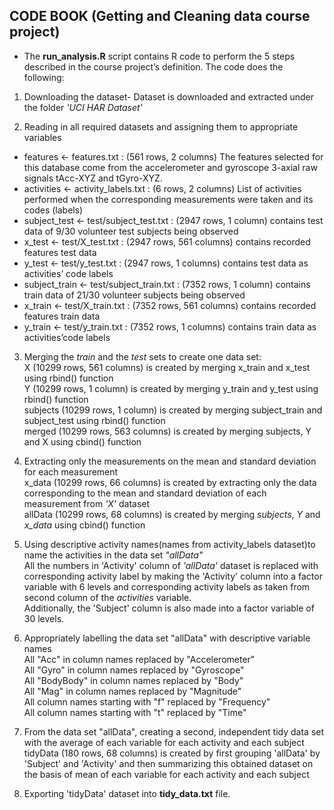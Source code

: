 ## CODE BOOK (Getting and Cleaning data course project)
- The **run_analysis.R** script contains R code to perform the 5 steps described in the course project’s definition. The code does the following: 

1. Downloading the dataset- Dataset is downloaded and extracted under the folder *'UCI HAR Dataset'*

2. Reading in all required datasets and assigning them to appropriate variables  
- features <- features.txt : (561 rows, 2 columns)
The features selected for this database come from the accelerometer and gyroscope 3-axial raw signals tAcc-XYZ and tGyro-XYZ.  
- activities <- activity_labels.txt : (6 rows, 2 columns)
List of activities performed when the corresponding measurements were taken and its codes (labels)  
- subject_test <- test/subject_test.txt : (2947 rows, 1 column)
contains test data of 9/30 volunteer test subjects being observed  
- x_test <- test/X_test.txt : (2947 rows, 561 columns)
contains recorded features test data  
- y_test <- test/y_test.txt : (2947 rows, 1 columns)
contains test data as activities’ code labels  
- subject_train <- test/subject_train.txt : (7352 rows, 1 column)
contains train data of 21/30 volunteer subjects being observed  
- x_train <- test/X_train.txt : (7352 rows, 561 columns)
contains recorded features train data  
- y_train <- test/y_train.txt : (7352 rows, 1 columns)
contains train data as activities’code labels  

3. Merging the *train* and the *test* sets to create one data set:  
X (10299 rows, 561 columns) is created by merging x_train and x_test using rbind() function  
Y (10299 rows, 1 column) is created by merging y_train and y_test using rbind() function  
subjects (10299 rows, 1 column) is created by merging subject_train and subject_test using rbind() function  
merged (10299 rows, 563 columns) is created by merging subjects, Y and X using cbind() function  

4. Extracting only the measurements on the mean and standard deviation for each measurement    
x_data (10299 rows, 66 columns) is created by extracting only the data corresponding to the mean and standard deviation of each measurement from *'X'* dataset   
allData (10299 rows, 68 columns) is created by merging *subjects*, *Y* and *x_data* using cbind() function  

5. Using descriptive activity names(names from activity_labels dataset)to name the activities in the data set *"allData"*  
All the numbers in 'Activity' column of *'allData'* dataset is replaced with corresponding activity label by making the 'Activity' column into a factor variable with 6 levels and corresponding activity labels as taken from second column of the *activities* variable.     
Additionally, the 'Subject' column is also made into a factor variable of 30 levels.   

6. Appropriately labelling the data set "allData" with descriptive variable names  
All "Acc" in column names replaced by "Accelerometer"  
All "Gyro" in column names replaced by "Gyroscope"  
All "BodyBody" in column names replaced by "Body"  
All "Mag" in column names replaced by "Magnitude"  
All column names starting with "f" replaced by "Frequency"  
All column names starting with "t" replaced by "Time"    

7. From the data set "allData", creating a second, independent tidy data set with the average of each variable for each activity and each subject  
tidyData (180 rows, 68 columns) is created by first grouping 'allData' by 'Subject' and 'Activity' and then summarizing this obtained dataset on the basis of mean of each variable for each activity and each subject  

8. Exporting 'tidyData' dataset into **tidy_data.txt** file.
